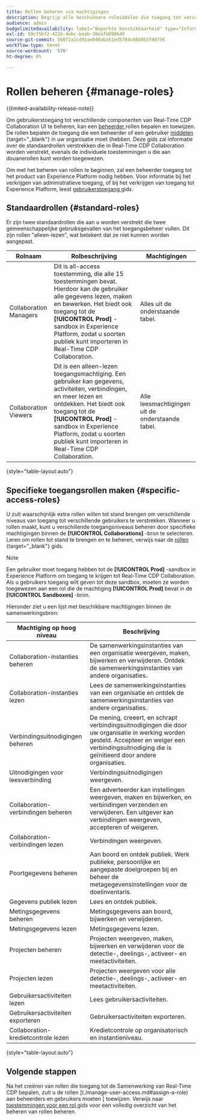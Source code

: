 ```yaml
---
title: Rollen beheren via machtigingen
description: Begrijp alle beschikbare rolmiddelen die toegang tot verschillende componenten binnen Real-Time CDP Collaboration UI verlenen.
audience: admin
badgelimitedavailability: label="Beperkte beschikbaarheid" type="Informative" url="https://helpx.adobe.com/legal/product-descriptions/real-time-customer-data-platform-collaboration.html newtab=true"
exl-id: 59cf5bf2-421b-4ebc-beab-30eafb098649
source-git-commit: 56872a2cd91ae040aba51ed5784c86b055f88756
workflow-type: tm+mt
source-wordcount: '578'
ht-degree: 0%

---
```


# Rollen beheren {#manage-roles}

{{limited-availability-release-note}}

Om gebruikerstoegang tot verschillende componenten van Real-Time CDP Collaboration UI te beheren, kan een [ beheerder ](./manage-user-access.md#system-admin-gain-access) rollen bepalen en toewijzen. De rollen bepalen de toegang die een beheerder of een gebruiker [ middelen ](https://experienceleague.adobe.com/en/docs/experience-platform/access-control/home#permissions) {target="_blank"} in uw organisatie moet {hebben. Deze gids zal informatie over de standaardrollen verstrekken die in Real-Time CDP Collaboration worden verstrekt, evenals de individuele toestemmingen u die aan douanerollen kunt worden toegewezen.

Om met het beheren van rollen te beginnen, zal een beheerder toegang tot het product van Experience Platform nodig hebben. Voor informatie bij het verkrijgen van administratieve toegang, of bij het verkrijgen van toegang tot Experience Platform, leest [ gebruikerstoegang ](./manage-user-access.md#manage-user-access-through-permissions) gids.

## Standaardrollen {#standard-roles}

Er zijn twee standaardrollen die aan u worden verstrekt die twee gemeenschappelijke gebruiksgevallen van het toegangsbeheer vullen. Dit zijn rollen &quot;alleen-lezen&quot;, wat betekent dat ze niet kunnen worden aangepast.

| Rolnaam | Rolbeschrijving | Machtigingen |
| --- | --- | --- | 
| Collaboration Managers | Dit is all-access toestemming, die alle 15 toestemmingen bevat. Hierdoor kan de gebruiker alle gegevens lezen, maken en bewerken. Het biedt ook toegang tot de **[!UICONTROL Prod]** -sandbox in Experience Platform, zodat u soorten publiek kunt importeren in Real-Time CDP Collaboration. | Alles uit de onderstaande tabel. |
| Collaboration Viewers | Dit is een alleen-lezen toegangsmachtiging. Een gebruiker kan gegevens, activiteiten, verbindingen, en meer lezen en ontdekken. Het biedt ook toegang tot de **[!UICONTROL Prod]** -sandbox in Experience Platform, zodat u soorten publiek kunt importeren in Real-Time CDP Collaboration. | Alle leesmachtigingen uit de onderstaande tabel. |

{style="table-layout:auto"}

## Specifieke toegangsrollen maken {#specific-access-roles}

U zult waarschijnlijk extra rollen willen tot stand brengen om verschillende niveaus van toegang tot verschillende gebruikers te verstrekken. Wanneer u rollen maakt, kunt u verschillende toegangsniveaus beheren door specifieke machtigingen binnen de **[!UICONTROL Collaborations]** -bron te selecteren. Leren om rollen tot stand te brengen en te beheren, verwijs naar de [ rollen ](https://experienceleague.adobe.com/en/docs/experience-platform/access-control/abac/permissions-ui/roles#create-new-role) {target="_blank"} gids.

>[!NOTE]
> Een gebruiker moet toegang hebben tot de **[!UICONTROL Prod]** -sandbox in Experience Platform om toegang te krijgen tot Real-Time CDP Collaboration. Als u gebruikers toegang wilt geven tot deze sandbox, moeten ze worden toegewezen aan een rol die de machtiging **[!UICONTROL Prod]** bevat in de **[!UICONTROL Sandboxes]** -bron.

Hieronder ziet u een lijst met beschikbare machtigingen binnen de samenwerkingsbron:

| Machtiging op hoog niveau | Beschrijving |
| --- | --- |
| Collaboration-instanties beheren | De samenwerkingsinstanties van een organisatie weergeven, maken, bijwerken en verwijderen. Ontdek de samenwerkingsinstanties van andere organisaties. |
| Collaboration-instanties lezen | Lees de samenwerkingsinstanties van een organisatie en ontdek de samenwerkingsinstanties van andere organisaties. |
| Verbindingsuitnodigingen beheren | De mening, creeert, en schrapt verbindingsuitnodigingen die door uw organisatie in werking worden gesteld. Accepteer en weiger een verbindingsuitnodiging die is geïnitieerd door andere organisaties. |
| Uitnodigingen voor leesverbinding | Verbindingsuitnodigingen weergeven. |
| Collaboration-verbindingen beheren | Een adverteerder kan instellingen weergeven, maken en bijwerken, en verbindingen verzenden en verwijderen. Een uitgever kan verbindingen weergeven, accepteren of weigeren. |
| Collaboration-verbindingen lezen | Verbindingen weergeven. |
| Poortgegevens beheren | Aan boord en ontdek publiek. Werk publieke, persoonlijke en aangepaste doelgroepen bij en beheer de metagegevensinstellingen voor de doelinventaris. |
| Gegevens publiek lezen | Lees en ontdek publiek. |
| Metingsgegevens beheren | Metingsgegevens aan boord, bijwerken en verwijderen. |
| Metingsgegevens lezen | Metingsgegevens lezen. |
| Projecten beheren | Projecten weergeven, maken, bijwerken en verwijderen voor de detectie-, deelings-, activeer- en meetactiviteiten. |
| Projecten lezen | Projecten weergeven voor alle detectie-, deelings-, activeer- en meetactiviteiten. |
| Gebruikersactiviteiten lezen | Lees gebruikersactiviteiten. |
| Gebruikersactiviteiten exporteren | Gebruikersactiviteiten exporteren. |
| Collaboration-kredietcontrole lezen | Kredietcontrole op organisatorisch en instantieniveau. |

{style="table-layout:auto"}

## Volgende stappen

Na het creëren van rollen die toegang tot de Samenwerking van Real-Time CDP bepalen, zult u de rollen ](./manage-user-access.md#assign-a-role) aan beheerders en gebruikers moeten [ toewijzen. Verwijs naar [ toestemmingen voor een rol ](https://experienceleague.adobe.com/en/docs/experience-platform/access-control/abac/permissions-ui/permissions) gids voor een volledig overzicht van het beheren van rollen beheren.
